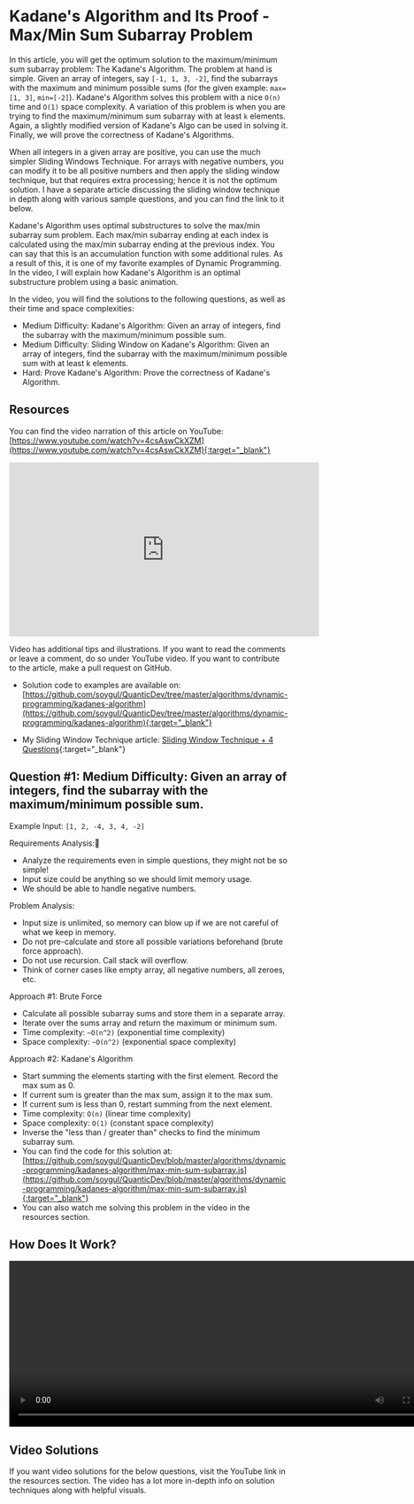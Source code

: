 # Kadane's Algorithm and Its Proof - Max/Min Sum Subarray Problem
In this article, you will get the optimum solution to the maximum/minimum sum subarray problem: The Kadane's Algorithm. The problem at hand is simple. Given an array of integers, say `[-1, 1, 3, -2]`, find the subarrays with the maximum and minimum possible sums (for the given example: `max=[1, 3]`, `min=[-2]`). Kadane's Algorithm solves this problem with a nice `O(n)` time and `O(1)` space complexity. A variation of this problem is when you are trying to find the maximum/minimum sum subarray with at least `k` elements. Again, a slightly modified version of Kadane's Algo can be used in solving it. Finally, we will prove the correctness of Kadane's Algorithms.

When all integers in a given array are positive, you can use the much simpler Sliding Windows Technique. For arrays with negative numbers, you can modify it to be all positive numbers and then apply the sliding window technique, but that requires extra processing; hence it is not the optimum solution. I have a separate article discussing the sliding window technique in depth along with various sample questions, and you can find the link to it below.

Kadane's Algorithm uses optimal substructures to solve the max/min subarray sum problem. Each max/min subarray ending at each index is calculated using the max/min subarray ending at the previous index. You can say that this is an accumulation function with some additional rules. As a result of this, it is one of my favorite examples of Dynamic Programming. In the video, I will explain how Kadane's Algorithm is an optimal substructure problem using a basic animation.

In the video, you will find the solutions to the following questions, as well as their time and space complexities:
* Medium Difficulty: Kadane's Algorithm: Given an array of integers, find the subarray with the maximum/minimum possible sum.
* Medium Difficulty: Sliding Window on Kadane's Algorithm: Given an array of integers, find the subarray with the maximum/minimum possible sum with at least k elements.
* Hard: Prove Kadane's Algorithm: Prove the correctness of Kadane's Algorithm.

## Resources
You can find the video narration of this article on YouTube: [https://www.youtube.com/watch?v=4csAswCkXZM](https://www.youtube.com/watch?v=4csAswCkXZM){:target="_blank"}

<iframe width="560" height="315" src="https://www.youtube.com/embed/4csAswCkXZM" frameborder="0" allow="accelerometer; autoplay; encrypted-media; gyroscope; picture-in-picture" allowfullscreen></iframe>

Video has additional tips and illustrations. If you want to read the comments or leave a comment, do so under YouTube video. If you want to contribute to the article, make a pull request on GitHub.

* Solution code to examples are available on: [https://github.com/soygul/QuanticDev/tree/master/algorithms/dynamic-programming/kadanes-algorithm](https://github.com/soygul/QuanticDev/tree/master/algorithms/dynamic-programming/kadanes-algorithm){:target="_blank"}

* My Sliding Window Technique article: [Sliding Window Technique + 4 Questions](/algorithms/dynamic-programming/sliding-window){:target="_blank"}

## Question #1: Medium Difficulty: Given an array of integers, find the subarray with the maximum/minimum possible sum. 
Example Input: `[1, 2, -4, 3, 4, -2]`

Requirements Analysis:
* Analyze the requirements even in simple questions, they might not be so simple!
* Input size could be anything so we should limit memory usage.
* We should be able to handle negative numbers.

Problem Analysis:
* Input size is unlimited, so memory can blow up if we are not careful of what we keep in memory.
* Do not pre-calculate and store all possible variations beforehand (brute force approach).
* Do not use recursion. Call stack will overflow.
* Think of corner cases like empty array, all negative numbers, all zeroes, etc.

Approach #1: Brute Force
* Calculate all possible subarray sums and store them in a separate array.
* Iterate over the sums array and return the maximum or minimum sum.
* Time complexity: `~O(n^2)` (exponential time complexity)
* Space complexity: `~O(n^2)` (exponential space complexity)

Approach #2: Kadane's Algorithm
* Start summing the elements starting with the first element. Record the max sum as 0.
* If current sum is greater than the max sum, assign it to the max sum.
* If current sum is less than 0, restart summing from the next element.
* Time complexity: `O(n)` (linear time complexity)
* Space complexity: `O(1)` (constant space complexity)
* Inverse the "less than / greater than" checks to find the minimum subarray sum.
* You can find the code for this solution at: [https://github.com/soygul/QuanticDev/blob/master/algorithms/dynamic-programming/kadanes-algorithm/max-min-sum-subarray.js](https://github.com/soygul/QuanticDev/blob/master/algorithms/dynamic-programming/kadanes-algorithm/max-min-sum-subarray.js){:target="_blank"}
* You can also watch me solving this problem in the video in the resources section.

## How Does It Work?
<video width="790" height="300" controls><source src="media/kadanes-algorithm.mp4" type="video/mp4"></video>

## Video Solutions
If you want video solutions for the below questions, visit the YouTube link in the resources section. The video has a lot more in-depth info on solution techniques along with helpful visuals.
